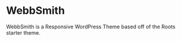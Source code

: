 WebbSmith
=========

WebbSmith is a Responsive WordPress Theme based off of the Roots starter theme.
